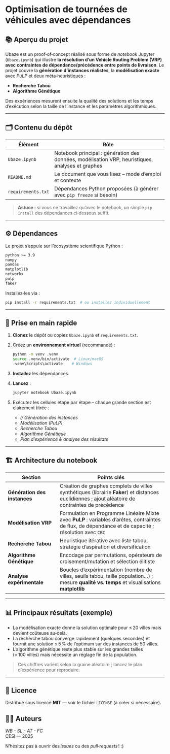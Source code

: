 # Optimisation de tournées de véhicules avec dépendances

## 📚 Aperçu du projet
Ubaze est un proof‑of‑concept réalisé sous forme de _notebook_ Jupyter (`Ubaze.ipynb`) qui illustre **la résolution d’un Vehicle Routing Problem (VRP) avec contraintes de dépendance/précédence entre points de livraison**. Le projet couvre la **génération d’instances réalistes**, la **modélisation exacte** avec _PuLP_ et deux méta‑heuristiques :

* **Recherche Tabou**
* **Algorithme Génétique**

Des expériences mesurent ensuite la qualité des solutions et les temps d’exécution selon la taille de l’instance et les paramètres algorithmiques.

---

## 🗂️ Contenu du dépôt
| Élément | Rôle |
|---------|------|
| `Ubaze.ipynb` | Notebook principal : génération des données, modélisation VRP, heuristiques, analyses et graphes |
| `README.md` | Le document que vous lisez – mode d’emploi et contexte |
| `requirements.txt` | Dépendances Python proposées (à générer avec `pip freeze` si besoin) |

> **Astuce :** si vous ne travaillez qu’avec le notebook, un simple `pip install` des dépendances ci‑dessous suffit.

---

## ⚙️ Dépendances
Le projet s’appuie sur l’écosystème scientifique Python :

```bash
python >= 3.9
numpy
pandas
matplotlib
networkx
pulp
faker
```

Installez‑les via :

```bash
pip install -r requirements.txt  # ou installez individuellement
```

---

## 🚀 Prise en main rapide
1. **Clonez** le dépôt ou copiez `Ubaze.ipynb` et `requirements.txt`.
2. Créez un **environnement virtuel** (recommandé) :

   ```bash
   python -m venv .venv
   source .venv/bin/activate  # Linux/macOS
   .venv\Scripts\activate    # Windows
   ```

3. **Installez** les dépendances.
4. **Lancez** :

   ```bash
   jupyter notebook Ubaze.ipynb
   ```

5. Exécutez les cellules étape par étape – chaque grande section est clairement titrée :
   - _I/ Génération des instances_
   - _Modélisation (PuLP)_
   - _Recherche Tabou_
   - _Algorithme Génétique_
   - _Plan d’expérience & analyse des résultats_

---

## 🏗️ Architecture du notebook
| Section | Points clés |
|---------|-------------|
| **Génération des instances** | Création de graphes complets de villes synthétiques (librairie **Faker**) et distances euclidiennes ; ajout aléatoire de contraintes de précédence |
| **Modélisation VRP** | Formulation en Programme Linéaire Mixte avec **PuLP** : variables d’arêtes, contraintes de flux, de dépendance et de capacité ; résolution avec `CBC` |
| **Recherche Tabou** | Heuristique itérative avec liste tabou, stratégie d’aspiration et diversification |
| **Algorithme Génétique** | Encodage par permutations, opérateurs de croisement/mutation et sélection élitiste |
| **Analyse expérimentale** | Boucles d’expérimentation (nombre de villes, seuils tabou, taille population…) ; mesure **qualité vs. temps** et visualisations **matplotlib** |

---

## 📊 Principaux résultats (exemple)
* La modélisation exacte donne la solution optimale pour ≤ 20 villes mais devient coûteuse au‑delà.
* La recherche tabou converge rapidement (quelques secondes) et fournit une solution ≤ 5 % de l’optimum sur des instances de 50 villes.
* L’algorithme génétique reste plus stable sur les grandes tailles (> 100 villes) mais nécessite un réglage fin de la population.

> Ces chiffres varient selon la graine aléatoire ; lancez le plan d’expérience pour reproduire.

---

## 📜 Licence
Distribué sous licence **MIT** — voir le fichier `LICENSE` (à créer si nécessaire).

## 👩‍💻 Auteurs
*WB - SL - AT - FC*  
CESI — 2025

N’hésitez pas à ouvrir des *issues* ou des *pull‑requests* ! :)


